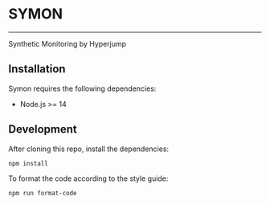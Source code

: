 # SYMON

---

Synthetic Monitoring by Hyperjump

## Installation

Symon requires the following dependencies:

* Node.js >= 14

## Development

After cloning this repo, install the dependencies:
```
npm install
```

To format the code according to the style guide:
```
npm run format-code
```
